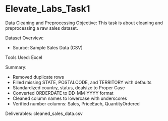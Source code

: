 # Elevate_Labs_Task1
Data Cleaning and Preprocessing
Objective: This task is about cleaning and preprocessing a raw sales dataset.

Dataset Overview:
-  Source: Sample Sales Data (CSV)
   
Tools Used: Excel

Summary:
- Removed duplicate rows
- Filled missing STATE, POSTALCODE, and TERRITORY with defaults
- Standardized country, status, dealsize to Proper Case
- Converted ORDERDATE to DD-MM-YYYY format
- Cleaned column names to lowercase with underscores
- Verified number columns: Sales, PriceEach, QuantityOrdered
  
Deliverables: cleaned_sales_data.csv
  
